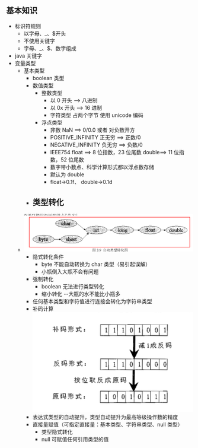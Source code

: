 ## 基本知识

- 标识符规则
  - 以字母、\_、\$开头
  - 不使用关键字
  - 字母、\_、\$、数字组成
- java 关键字
- 变量类型
  - 基本类型
    - boolean 类型
    - 数值类型
      - 整数类型
        - 以 0 开头 --> 八进制
        - 以 0x 开头 --> 16 进制
        - 字符类型 占两个字节 使用 unicode 编码
      - 浮点类型
        - 非数 NaN ==> 0/0.0 或者 对负数开方
        - POSITIVE_INFINITY 正无穷 ==> 正数/0
        - NEGATIVE_INFINITY 负无穷 ==> 负数/0
        - IEEE754 float ==> 8 位指数，23 位尾数 double==> 11 位指数，52 位尾数
        - 数字带小数点、科学计算形式都以浮点数存储
        - 默认为 double
        - float->0.1f、 double->0.1d
    - ## 类型转化
  - ![类型转化](./img/transform.png)
    - 隐式转化条件
      - byte 不能自动转换为 char 类型（易引起误解）
      - 小瓶倒入大瓶不会有问题
    - 强制转化
      - boolean 无法进行类型转化
      - 缩小转化 --大瓶的水不能比小瓶多
    - 任何基本类型和字符值进行连接会转化为字符串类型
    - 补码计算
      ![补码计算](./img/code.png)
    - 表达式类型的自动提升，类型自动提升为最高等级操作数的精度
    - 直接量赋值（可指定直接量：基本类型、字符串类型、null 类型）
      - 类型隐式转化
      - null 可赋值任何引用类型的值

